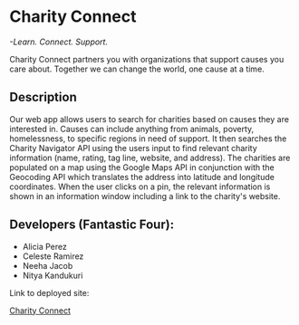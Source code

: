 <h1>Charity Connect</h1>

<em>-Learn.  Connect.  Support.</em>

<p>Charity Connect partners you with organizations that support causes you care about.  Together we can change the world, one cause at a time.</p>

<h2>Description</h2>
<p>Our web app allows users to search for charities based on causes they are interested in.  Causes can include anything from animals, poverty, homelessness, to specific regions in need of support.  It then searches the Charity Navigator API using the users input to find relevant charity information (name, rating, tag line, website, and address).  The charities are populated on a map using the Google Maps API in conjunction with the Geocoding API which translates the address into latitude and longitude coordinates.  When the user clicks on a pin, the relevant information is shown in an information window including a link to the charity's website.</p>  

<h2>Developers (Fantastic Four):</h2>
<ul>
<li>Alicia Perez</li>
<li>Celeste Ramirez</li>
<li>Neeha Jacob</li>
<li>Nitya Kandukuri</li>
</ul>

<p>Link to deployed site:</p>
<a href="https://aliperez.github.io/Charity-Connect/">Charity Connect</a>
